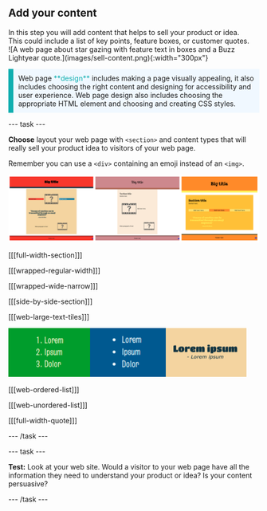 ## Add your content

<div style="display: flex; flex-wrap: wrap">
<div style="flex-basis: 200px; flex-grow: 1; margin-right: 15px;">
In this step you will add content that helps to sell your product or idea. This could include a list of key points, feature boxes, or customer quotes. 
</div>
<div>
![A web page about star gazing with feature text in boxes and a Buzz Lightyear quote.](images/sell-content.png){:width="300px"}
</div>
</div>

<p style="border-left: solid; border-width:10px; border-color: #0faeb0; background-color: aliceblue; padding: 10px;">
Web page <span style="color: #0faeb0">**design**</span> includes making a page visually appealing, it also includes choosing the right content and designing for accessibility and user experience. Web page design also includes choosing the appropriate HTML element and choosing and creating CSS styles. 
</p>

--- task ---

**Choose** layout your web page with `<section>` and content types that will really sell your product idea to visitors of your web page. 

Remember you can use a `<div>` containing an emoji instead of an `<img>`.

![An example strip containing an odered list, unordered list and quote.](images/example-layouts.png)

[[[full-width-section]]]

[[[wrapped-regular-width]]]

[[[wrapped-wide-narrow]]]

[[[side-by-side-section]]]

[[[web-large-text-tiles]]]

![An example strip containing an odered list, unordered list and quote.](images/list-quote-example.png)

[[[web-ordered-list]]]

[[[web-unordered-list]]]

[[[full-width-quote]]]

--- /task ---

--- task ---

**Test:** Look at your web site. Would a visitor to your web page have all the information they need to understand your product or idea? Is your content persuasive?

--- /task ---
